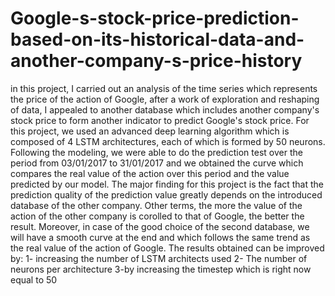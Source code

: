 # Google-s-stock-price-prediction-based-on-its-historical-data-and-another-company-s-price-history
in this project, I carried out an analysis of the time series which represents the price of the action of Google, after a work of exploration and reshaping of data,
I appealed to another database which includes another company's stock price to form another indicator to predict Google's stock price.
For this project, we used an advanced deep learning algorithm which is composed of 4 LSTM architectures, each of which is formed by 50 neurons. 
Following the modeling, we were able to do the prediction test over the period from 03/01/2017 to 31/01/2017 and we obtained the curve which compares the real value of the action over this period and the value predicted by our model. 
The major finding for this project is the fact that the prediction quality of the prediction value greatly depends on the introduced database of the other company.
Other terms, the more the value of the action of the other company is corolled to that of Google, the better the result. 
Moreover, in case of the good choice of the second database, we will have a smooth curve at the end and which follows the same trend as the real value of the action of Google. 
The results obtained can be improved by: 
1- increasing the number of LSTM architects used 
2- The number of neurons per architecture 
3-by increasing the timestep which is right now equal to 50

